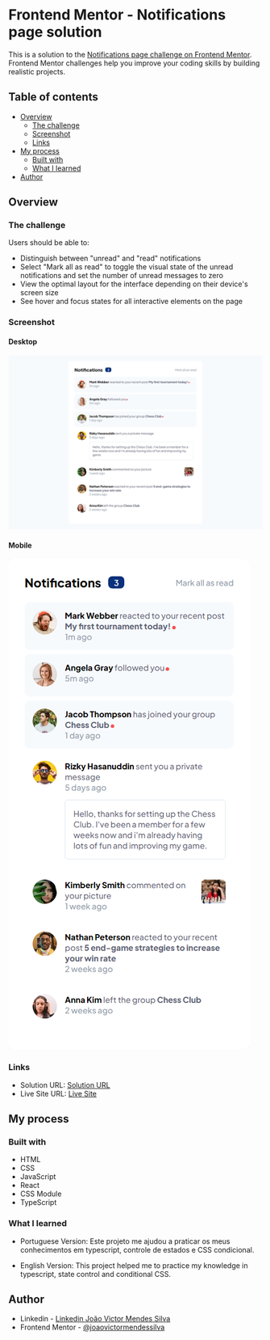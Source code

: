 # Frontend Mentor - Notifications page solution

This is a solution to the [Notifications page challenge on Frontend Mentor](https://www.frontendmentor.io/challenges/notifications-page-DqK5QAmKbC). Frontend Mentor challenges help you improve your coding skills by building realistic projects.  

## Table of contents

- [Overview](#overview)
  - [The challenge](#the-challenge)
  - [Screenshot](#screenshot)
  - [Links](#links)
- [My process](#my-process)
  - [Built with](#built-with)
  - [What I learned](#what-i-learned)
- [Author](#author)

## Overview

### The challenge

Users should be able to:

- Distinguish between "unread" and "read" notifications
- Select "Mark all as read" to toggle the visual state of the unread notifications and set the number of unread messages to zero
- View the optimal layout for the interface depending on their device's screen size
- See hover and focus states for all interactive elements on the page

### Screenshot
#### Desktop
![Desktop Pewiew](./src/assets/print.png)

#### Mobile
![Desktop Pewiew](./src/assets/print2.png)

### Links

- Solution URL: [Solution URL](https://www.frontendmentor.io/solutions/responsive-notifications-page-using-react-typescript-NuscFT6moN)
- Live Site URL: [Live Site](https://notifications-page-pi-eight.vercel.app/)

## My process

### Built with

- HTML
- CSS
- JavaScript
- React
- CSS Module
- TypeScript


### What I learned

- Portuguese Version:
  Este projeto me ajudou a praticar os meus conhecimentos em typescript, controle de estados e CSS condicional.

- English Version:
  This project helped me to practice my knowledge in typescript, state control and conditional CSS.

## Author

- Linkedin - [Linkedin João Victor Mendes Silva](https://www.linkedin.com/in/joaovictormendessilva/)
- Frontend Mentor - [@joaovictormendessilva](https://www.frontendmentor.io/profile/joaovictormendessilva)
